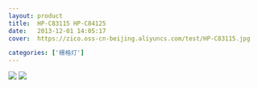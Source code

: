 ```yaml
---
layout: product
title:  HP-C83115 HP-C84125
date:   2013-12-01 14:05:17
cover:	https://zico.oss-cn-beijing.aliyuncs.com/test/HP-C83115.jpg

categories: ['栅格灯']
---
```


![](https://zico.oss-cn-beijing.aliyuncs.com/test/g66l9.png)
![](https://zico.oss-cn-beijing.aliyuncs.com/test/7bbmb.png)